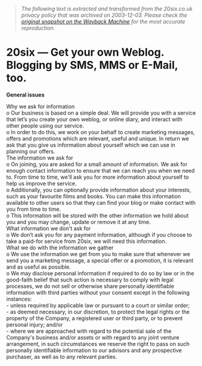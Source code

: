 > *The following text is extracted and transformed from the 20six.co.uk privacy policy that was archived on 2003-12-03. Please check the [original snapshot on the Wayback Machine](https://web.archive.org/web/20031203041957id_/http%3A//www.20six.co.uk/legal/datenschutz.htm) for the most accurate reproduction.*

# 20six — Get your own Weblog. Blogging by SMS, MMS or E-Mail, too.

**General issues**

Why we ask for information  
o Our business is based on a simple deal. We will provide you with a service that let’s you create your own weblog, or online diary, and interact with other people using our service.   
o In order to do this, we work on your behalf to create marketing messages, offers and promotions which are relevant, useful and unique. In return we ask that you give us information about yourself which we can use in planning our offers.  
The information we ask for  
o On joining, you are asked for a small amount of information. We ask for enough contact information to ensure that we can reach you when we need to. From time to time, we'll ask you for more information about yourself to help us improve the service.   
o Additionally, you can optionally provide information about your interests, such as your favourite films and books. You can make this information available to other users so that they can find your blog or make contact with you from time to time.  
o This information will be stored with the other information we hold about you and you may change, update or remove it at any time.  
What information we don't ask for  
o We don’t ask you for any payment information, although if you choose to take a paid-for service from 20six, we will need this information.  
What we do with the information we gather  
o We use the information we get from you to make sure that whenever we send you a marketing message, a special offer or a promotion, it is relevant and as useful as possible.  
o We may disclose personal information if required to do so by law or in the good-faith belief that such action is necessary to comply with legal processes, we do not sell or otherwise share personally identifiable information with third parties without your consent except in the following instances:   
\- unless required by applicable law or pursuant to a court or similar order;   
\- as deemed necessary, in our discretion, to protect the legal rights or the property of the Company, a registered user or third party, or to prevent personal injury; and/or   
\- where we are approached with regard to the potential sale of the Company's business and/or assets or with regard to any joint venture arrangement, in such circumstances we reserve the right to pass on such personally identifiable information to our advisors and any prospective purchaser, as well as to any relevant parties.  

